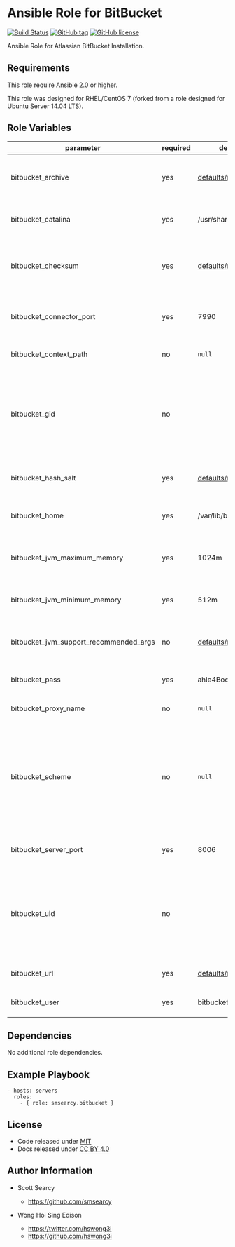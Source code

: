 Ansible Role for BitBucket
==========================

[![Build Status](https://travis-ci.org/smsearcy/ansible-role-bitbucket.svg?branch=master)](https://travis-ci.org/smsearcy/ansible-role-bitbucket)
[![GitHub tag](https://img.shields.io/github/tag/smsearcy/ansible-role-bitbucket.svg)](https://github.com/smsearcy/ansible-role-bitbucket)
[![GitHub license](https://img.shields.io/github/license/smsearcy/ansible-role-bitbucket.svg)](https://github.com/smsearcy/ansible-role-bitbucket/blob/master/LICENSE)

Ansible Role for Atlassian BitBucket Installation.

Requirements
------------

This role require Ansible 2.0 or higher.

This role was designed for RHEL/CentOS 7 (forked from a role designed for Ubuntu Server 14.04 LTS).

Role Variables
--------------

<table>
<colgroup>
<col width="20%" />
<col width="20%" />
<col width="20%" />
<col width="20%" />
<col width="20%" />
</colgroup>
<thead>
<tr class="header">
<th>parameter</th>
<th>required</th>
<th>default</th>
<th>choices</th>
<th>comments</th>
</tr>
</thead>
<tbody>
<tr class="odd">
<td>bitbucket_archive</td>
<td>yes</td>
<td><a href="https://github.com/smsearcy/ansible-role-bitbucket/blob/master/defaults/main.yml">defaults/main.yml</a></td>
<td></td>
<td>Download archive filename for cache during (re)install.</td>
</tr>
<tr class="even">
<td>bitbucket_catalina</td>
<td>yes</td>
<td>/usr/share/bitbucket</td>
<td></td>
<td>Location for the BitBucket installation directory.</td>
</tr>
<tr class="odd">
<td>bitbucket_checksum</td>
<td>yes</td>
<td><a href="https://github.com/smsearcy/ansible-role-bitbucket/blob/master/defaults/main.yml">defaults/main.yml</a></td>
<td></td>
<td>Download archive sha256 checksum for cache during (re)install.</td>
</tr>
<tr class="even">
<td>bitbucket_connector_port</td>
<td>yes</td>
<td>7990</td>
<td></td>
<td>BitBucket Apache Tomcat connector port.</td>
</tr>
<tr class="odd">
<td>bitbucket_context_path</td>
<td>no</td>
<td><code>null</code></td>
<td></td>
<td>Pass value as <code>path</code> to <a href="https://github.com/smsearcy/ansible-role-bitbucket/blob/master/templates/usr/share/bitbucket/conf/server.xml.j2">template</a>.</td>
</tr>
<tr class="even">
<td>bitbucket_gid</td>
<td>no</td>
<td></td>
<td></td>
<td>Specifying the GID for shared storage. NOTE: This value should only be set once before deploying and then never changed.</td>
</tr>
<tr class="odd">
<td>bitbucket_hash_salt</td>
<td>yes</td>
<td><a href="https://github.com/smsearcy/ansible-role-bitbucket/blob/master/defaults/main.yml">defaults/main.yml</a></td>
<td></td>
<td>Specific password hash salt for sha512.</td>
</tr>
<tr class="even">
<td>bitbucket_home</td>
<td>yes</td>
<td>/var/lib/bitbucket</td>
<td></td>
<td>Location for the BitBucket home directory.</td>
</tr>
<tr class="odd">
<td>bitbucket_jvm_maximum_memory</td>
<td>yes</td>
<td>1024m</td>
<td></td>
<td>BitBucket JVM maximum memory usage.</td>
</tr>
<tr class="even">
<td>bitbucket_jvm_minimum_memory</td>
<td>yes</td>
<td>512m</td>
<td></td>
<td>BitBucket JVM minimum memory usage.</td>
</tr>
<tr class="odd">
<td>bitbucket_jvm_support_recommended_args</td>
<td>no</td>
<td><a href="https://github.com/smsearcy/ansible-role-bitbucket/blob/master/defaults/main.yml">defaults/main.yml</a></td>
<td></td>
<td>Atlassian Support recommended JVM arguments.</td>
</tr>
<tr class="even">
<td>bitbucket_pass</td>
<td>yes</td>
<td>ahle4Boo</td>
<td></td>
<td>Password for BitBucket system user.</td>
</tr>
<tr class="odd">
<td>bitbucket_proxy_name</td>
<td>no</td>
<td><code>null</code></td>
<td></td>
<td>Pass value as <code>proxyName</code> to <a href="https://github.com/smsearcy/ansible-role-bitbucket/blob/master/templates/usr/share/bitbucket/conf/server.xml.j2">template</a>.</td>
</tr>
<tr class="even">
<td>bitbucket_scheme</td>
<td>no</td>
<td><code>null</code></td>
<td><ul>
<li><code>null</code></li>
<li>http</li>
<li>https</li>
</ul></td>
<td>Install BitBucket in standalone mode if <code>null</code>, or integrating with Apache using HTTP if <code>http</code>, or integrating with Apache using HTTPS if <code>https</code>.</td>
</tr>
<tr class="odd">
<td>bitbucket_server_port</td>
<td>yes</td>
<td>8006</td>
<td></td>
<td>BitBucket Apache Tomcat server port.</td>
</tr>
<tr class="even">
<td>bitbucket_uid</td>
<td>no</td>
<td></td>
<td></td>
<td>Specifying the UID for shared storage. NOTE: This value should only be set once before deploying and then never changed.</td>
</tr>
<tr class="odd">
<td>bitbucket_url</td>
<td>yes</td>
<td><a href="https://github.com/smsearcy/ansible-role-bitbucket/blob/master/defaults/main.yml">defaults/main.yml</a></td>
<td></td>
<td>URL for download archive.</td>
</tr>
<tr class="even">
<td>bitbucket_user</td>
<td>yes</td>
<td>bitbucket</td>
<td></td>
<td>Username for BitBucket system user.</td>
</tr>
</tbody>
</table>

Dependencies
------------

No additional role dependencies.

Example Playbook
----------------

    - hosts: servers
      roles:
        - { role: smsearcy.bitbucket }

License
-------

-   Code released under [MIT](https://github.com/smsearcy/ansible-role-bitbucket/blob/master/LICENSE)
-   Docs released under [CC BY 4.0](http://creativecommons.org/licenses/by/4.0/)

Author Information
------------------

-   Scott Searcy
    -   https://github.com/smsearcy
    
-   Wong Hoi Sing Edison
    -   <a href="https://twitter.com/hswong3i" class="uri" class="uri">https://twitter.com/hswong3i</a>
    -   <a href="https://github.com/hswong3i" class="uri" class="uri">https://github.com/hswong3i</a>

